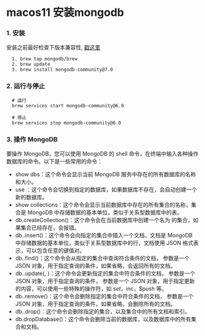 # macos11 安装mongodb

### 1. 安装
安装之前最好检查下版本兼容性, [戳这里](https://www.mongodb.com/zh-cn/docs/v6.0/administration/production-notes/#std-label-prod-notes-supported-platforms)
```shell
  1. brew tap mongodb/brew
  2. brew update
  3. brew install mongodb-community@7.0
```

### 2. 运行与停止
```shell
  # 运行
  brew services start mongodb-community@6.0

  # 停止
  brew services stop mongodb-community@6.0
```

### 3. 操作 MongoDB
要操作 MongoDB，您可以使用 MongoDB 的 shell 命令，在终端中输入各种操作数据库的命令。以下是一些常用的命令：

- show dbs：这个命令会显示当前 MongoDB 服务中存在的所有数据库的名称和大小。
- use <database>：这个命令会切换到指定的数据库，如果数据库不存在，会自动创建一个新的数据库。
- show collections：这个命令会显示当前数据库中存在的所有集合的名称，集合是 MongoDB 中存储数据的基本单位，类似于关系型数据库中的表。
- db.createCollection(<name>)：这个命令会在当前数据库中创建一个名为 <name> 的集合，如果集合已经存在，会报错。
- db.<collection>.insert(<document>)：这个命令会向指定的集合中插入一个文档，文档是 MongoDB 中存储数据的基本单位，类似于关系型数据库中的行，文档使用 JSON 格式表示，可以包含任意的键值对。
- db.<collection>.find(<query>)：这个命令会从指定的集合中查询符合条件的文档，<query> 参数是一个 JSON 对象，用于指定查询的条件，如果省略，会返回所有的文档。
- db.<collection>.update(<query>, <update>)：这个命令会更新指定的集合中符合条件的文档，<query> 参数是一个 JSON 对象，用于指定查询的条件，<update> 参数是一个 JSON 对象，用于指定更新的内容，可以使用一些特殊的操作符，如 $set，$inc，$push 等。
- db.<collection>.remove(<query>)：这个命令会删除指定的集合中符合条件的文档，<query> 参数是一个 JSON 对象，用于指定查询的条件，如果省略，会删除所有的文档。
- db.<collection>.drop()：这个命令会删除指定的集合，以及集合中的所有文档和索引。
- db.dropDatabase()：这个命令会删除当前的数据库，以及数据库中的所有集合和文档。